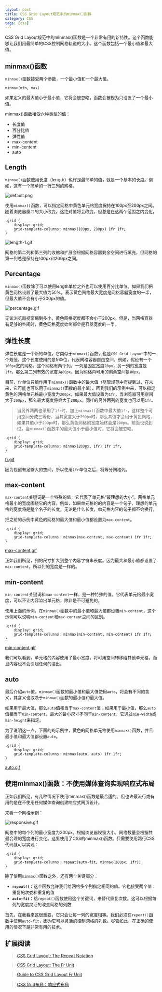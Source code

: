 ```yaml
---
layout: post
title: CSS Grid Layout规范中的minmax()函数
category: CSS
tags: [css]
---
```


CSS Grid Layout规范中的minmax()函数是一个非常有用的新特性。这个函数能够让我们用最简单的CSS控制网格轨道的大小。这个函数包括一个最小值和最大值。

## minmax()函数

`minmax()`函数接受两个参数，一个最小值和一个最大值。

```
minmax(min, max)
```
如果定义的最大值小于最小值，它将会被忽略，函数会被视为只设置了一个最小值。

minmax()函数接受六种类型的值：

* 长度值<length>
* 百分比值
* 弹性值
* max-content
* min-content
* auto

## Length

`minmax()`函数使用长度（length）也许是最简单的值，就是一个基本的长度。例如，这有一个简单的一行三列的网格。


![default.png](../../../../assets/images/default.png)


使用`minmax()`函数，可以指定网格中黄色单元格宽度保持在100px至200px之间。随着浏览器窗口的大小改变，这绝对值将会改变，但总是在这两个范围之内变化。

```
.grid { 
	display: grid; 
	grid-template-columns: minmax(100px, 200px) 1fr 1fr; 
}

```
![length-1.gif](../../../../assets/images/length-1.gif)


网格的第二列和第三列的收缩和扩展会根据网格容器剩余空间进行填充，但网格的第一列总是保持在100px和200px之间。



## Percentage

`minmax()`函数除了可以使用length单位之外也可以使用百分比单位。如果我们把黄色网格设置了最大值为50%。表示黄色网格最大宽度是网格容器宽度的一半，但最大值不会有小于200px的值。


![percentage.gif](../../../../assets/images/percentage.gif)


无论浏览器视窗缩到多小，黄色网格宽度都不会小于200px。但是，当网格容器有足够的空间时，黄色网格宽度始终都会是容器宽度的一半。


## 弹性长度

弹性长度是一个新的单位，它类似于`minmax()`函数，也是`CSS Grid Layout`中的一个规范。这个长度使用的是fr单位，代表网格容器自由空间。例如，假设有一个`100px`宽的网格，这个网格有两个列。一列是固定宽度`20px`，另一列的宽度是`1fr`。那么第二列有效的宽度为`80px`，因为网格内可用的剩余空间是`80px`。


目前，`fr`单位只能作用于`minmax()`函数中的最大值（尽管规范中有提到过，在未来，它可能也可以用于`minmax()`函数的最小值）。回到我们的示例中来，可以指定黄色的网格单元格最小宽度为`200px`，如果最大值设置为`1fr`，当浏览器可用空间大于`200px`，那么最大宽度将会大于`200px`。同样的另外两列的宽度也可以用`1fr`。

>当另外两两也采用了`1fr`时，加上`minmax()`函数中最大值`1fr`，这样整个可用空间分成三等份，当其宽度大于`200px`时，那么其值才会用于黄色网格，如果其值小于`200px`时，那么黄色网格的宽度始终会是`200px`。前面也说到过，当`minmax()`函数中的最大值小于最小值时，它将会被忽略。


```
.grid { 
	display: grid; 
	grid-template-columns: minmax(200px, 1fr) 1fr 1fr; 
}

```


[fr.gif](../../../../assets/images.gif)

因为视窗有足够大的空间，所以使用`1fr`单位之后，将等分网格列。


## max-content

`max-content`关键词是一个特殊的值，它代表了单元格“最理想的大小”。网格单元格最小的宽度围绕它的内容。例如，如果单元格的的内容是一个句子，理想的单元格的宽度将是整个名子的长度，无论是什么长度，单元格内容的句子都不会换行。


把之前的示例中黄色的网格的最大值和最小值都设置为`max-content`。

```
.grid { 
	display: grid; 
	grid-template-columns: minmax(max-content, max-content) 1fr 1fr; 
}

```

[max-content.gif](../../../../assets/max-content.gif)


正如我们所见，列的尺寸扩大到整个内容字符串长度。因为最大和最小值都设置了`max-content`，所以列的宽度是一样的。


## min-content

`min-content`关键词和`max-content`一样，是一种特殊的值。它代表单元格最小宽度，可以不让内容溢出单元格，除非是不可避免的。

使用上面的示例，在`minmax()`函数中的最小值和最大值都设置`min-content`，这个示例可以说明`min-content`和`max-content`之间的区别。

```
.grid { 
	display: grid; 
	grid-template-columns: minmax(min-content, min-content) 1fr 1fr; 
}

```

[min-content.gif](../../../../assets/min-content.gif)


我们可以看到，单元格的内容使用了最小宽度，将可用空间转移给其他单元格，而且内容也不会引起任何的溢出。


## auto

最后介绍`auto`值。`minmax()`函数的最小值和最大值使用`auto`，将会有不同的含义，其含义也取决于`minmax()`函数的最小值和最大值。

如果用于最大值，那么`auto`值相当于`max-content`值；如果用于最小值，那么`auto`值相当于`min-content`。最大的最小尺寸不同于`min-content`，它通过`min-width`或`min-height`来指定。

为了说明这一点，下面的的示例中，黄色的网格单元格使用`minmax()`函数，并且最小值和最大值都设置`auto`。

```
.grid { 
	display: grid; 
	grid-template-columns: minmax(auto, auto) 1fr 1fr; 
}

```

[auto.gif](../../../../assets/auto.gif)


## 使用minmax()函数：不使用媒体查询实现响应式布局

正如我们所见，有几种情况下使用minmax()函数是最合适的。但也许最流行或有用的是在不使用任何媒体查询创建响应式网页设计。

来看一个网格示例：

![responsive.gif](../../../../assets/images/responsive.gif)

网格中的每个列的最小宽度为200px。根据浏览器视窗大小，网格数量会根据共最合理的宽度进行变化。这里使用了CSS的minmax()函数。只需要使用两行CSS代码就可以实现：

```
.grid { 
	display: grid; 
	grid-template-columns: repeat(auto-fit, minmax(200px, 1fr)); 
}

```

除了使用`minmax()`函数之外，还有两个关键部分：

* **`repeat()`**：这个函数允许我们给网格多个列指定相同的值。它也接受两个值：重复的次娄和重复的值
* **`auto-fit`**：给`repeat()`函数使用这个关键词，来替代重复次数。这可以根据每列的宽度灵活的改变网格的列数


首先，在我看来这很重要，它只会让每一列的宽度相等。我们必须在`repeat()`函数中使用`auto-fit`，因为它可以灵活的控制网格的列数。尽管如此，在正确的使用的情况下是非常有用的技术。


## 扩展阅读


> [CSS Grid Layout: The Repeat Notation](https://alligator.io/css/css-grid-layout-repeat-notation/)

> [CSS Grid Layout: The Fr Unit](https://alligator.io/css/css-grid-layout-fr-unit/)

> [Guide to CSS Grid Layout Fr Unit](https://www.hongkiat.com/blog/css-grid-layout-fr-unit/)

>[CSS Grid布局：响应式布局](https://www.w3cplus.com/css3/css-grid-layout-going-responsive.html)
